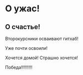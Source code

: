 # О ужас!

## О счастье!

Второкурсники осваивают гитхаб!

 Уже почти освоили!

 Хочется домой! Страшно хочется!

Победа!!!!!!!!!
